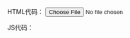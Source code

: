 HTML代码：
<input id="file" type="file">

JS代码：
<script>
    var eleFile = document.querySelector('#file')
    eleFile.addEventListener('change', chooseImage(e))
    function chooseImage(e) {
      const _this = this
      const file = e.target.files[0]
      // formdata对象可以模拟表单提交的数据
      const formdata = new FormData()
      const reader = new FileReader()
      const img = new Image()
      const canvas = document.createElement('canvas')
      const context = canvas.getContext('2d')
      if (file.type.indexOf('image') === 0) {
        reader.readAsDataURL(file)
      }
      reader.onload = (e) => {
        img.src = e.target.result
      }
      // 利用canvas压缩图片再上传
      img.onload = function () {
        // 图片原始尺寸
        const originWidth = this.width
        const originHeight = this.height
        // 最大尺寸限制
        const maxWidth = 400
        const maxHeight = 400
        // 目标尺寸
        let targetWidth = originWidth
        let targetHeight = originHeight
        // 图片尺寸超过400x400的限制
        if (originWidth > maxWidth || originHeight > maxHeight) {
          if (originWidth / originHeight > maxWidth / maxHeight) {
            targetWidth = maxWidth
            targetHeight = Math.round(maxWidth * (originHeight / originWidth))
          } else {
            targetHeight = maxHeight
            targetWidth = Math.round(maxHeight * (originWidth / originHeight))
          }
        }
        canvas.width = targetWidth
        canvas.height = targetHeight
        context.clearRect(0, 0, targetWidth, targetHeight)
        context.drawImage(img, 0, 0, targetWidth, targetHeight)
        canvas.toBlob(async function (blob) {
          // 将图片的二进制blob拼接到formdata对象中
          formdata.append('image', blob)
          const ajaxOpts = {
            contentType: false,
            processData: false
          }
          // 此处调用封装的ajax方法ajaxUpload上传formdata
          const res = await _this.ajaxUpload(formdata, ajaxOpts)
        }, file.type || 'image/png')
      }
    }
  </script>
